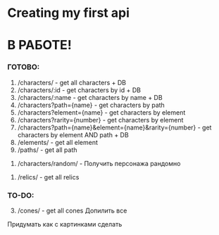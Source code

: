 # Creating my first api

# В РАБОТЕ!

### ГОТОВО:
1) /characters/ - get all characters + DB
2) /characters/:id - get characters by id + DB
3) /characters/:name - get characters by name + DB
4) /characters?path={name} - get characters by path 
5) /characters?element={name} - get characters by element 
6) /characters?rarity={number} - get characters by element 
7) /characters?path={name}&element={name}&rarity={number} - get characters by element AND path + DB
8) /elements/ - get all element
1) /paths/ - get all path 

1. /characters/random/ - Получить персонажа рандомно

1) /relics/ - get all relics

### TO-DO:
3) /cones/ - get all cones
Допилить все 

Придумать как с картинками сделать
